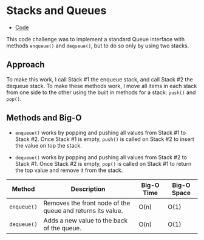 # Stacks and Queues
* [Code](../src/main/java/QueueWithStacks)

This code challenge was to implement a standard Queue interface with methods ```enqueue()``` and ```dequeue()```, but to do so only by using two stacks.

## Approach

To make this work, I call Stack #1 the enqueue stack, and call Stack #2 the dequeue stack.  To make these methods work, I move all items in each stack from one side to the other using the built in methods for a stack: ```push()``` and ```pop()```.



## Methods and Big-O

* ```enqueue()``` works by popping and pushing all values from Stack #1 to Stack #2.  Once Stack #1 is empty, ```push()``` is called on Stack #2 to insert the value on top the stack.

* ```dequeue()``` works by popping and pushing all values from Stack #2 to Stack #1.  Once Stack #2 is empty, ```pop()``` is called on Stack #1 to return the top value and remove it from the stack.


| Method               | Description                                                                      | Big-O Time  | Big-O Space  |
|----------------------|----------------------------------------------------------------------------------|-------------|--------------|
| ```enqueue()```      | Removes the front node of the queue and returns its value.                       | O(n)        | O(1)         |
| ```dequeue()```      | Adds a new value to the back of the queue.                                       | O(n)        | O(1)         |